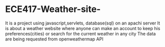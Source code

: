 # ECE417-Weather-site-
It is a project using javascript,servlets, database(sql) on an apachi server
It is about a weather website where anyone can make an account to keep his preferences(cities) or search for the current weather in any city
The data are being requested from openweathermap API
